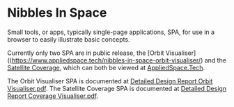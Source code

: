 # Nibbles In Space
Small tools, or apps, typically single-page applications, SPA, for use in a browser to easily illustrate basic concepts.
 
Currently only two SPA are in public release, the [Orbit Visualiser]((https://www.appliedspace.tech/nibbles-in-space-orbit-visualiser/)
and the [Satellite Coverage](https://www.appliedspace.tech/nibbles-in-space-satellite-coverage/), 
which can both be viewed at [AppliedSpace.Tech](https://www.appliedspace.tech).

The Orbit Visualiser SPA is documented at [Detailed Design Report Orbit Visualiser.pdf](https://github.com/ApSTL/Nibbles-In-Space/blob/main/Detailed%20Design%20Report%20Orbit%20Visualiser.pdf).
The Satellite Coverage SPA is documented at [Detailed Design Report Coverage Visualiser.pdf](https://github.com/ApSTL/Nibbles-In-Space/blob/main/Detailed%20Design%20Report%20Coverage%20Visualiser.pdf).
